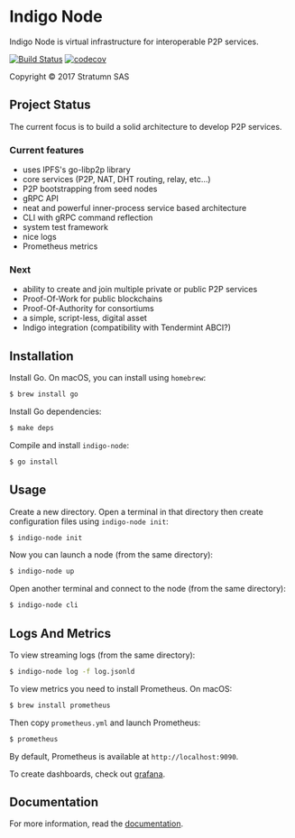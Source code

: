 # Indigo Node

Indigo Node is virtual infrastructure for interoperable P2P services.

[![Build Status](https://semaphoreci.com/api/v1/projects/166bfa53-a45d-4a19-8007-6c729666beb4/1747974/badge.svg)](https://semaphoreci.com/stratumn/go-indigonode)
[![codecov](https://codecov.io/gh/stratumn/go-indigonode/branch/master/graph/badge.svg?token=nVHWHcr5xQ)](https://codecov.io/gh/stratumn/go-indigonode)

Copyright © 2017 Stratumn SAS

## Project Status

The current focus is to build a solid architecture to develop P2P services.

### Current features

- uses IPFS's go-libp2p library
- core services (P2P, NAT, DHT routing, relay, etc...)
- P2P bootstrapping from seed nodes
- gRPC API
- neat and powerful inner-process service based architecture
- CLI with gRPC command reflection
- system test framework
- nice logs
- Prometheus metrics

### Next

- ability to create and join multiple private or public P2P services
- Proof-Of-Work for public blockchains
- Proof-Of-Authority for consortiums
- a simple, script-less, digital asset
- Indigo integration (compatibility with Tendermint ABCI?)

## Installation

Install Go. On macOS, you can install using `homebrew`:

```bash
$ brew install go
```

Install Go dependencies:

```bash
$ make deps
```

Compile and install `indigo-node`:

```bash
$ go install
```

## Usage

Create a new directory. Open a terminal in that directory then create
configuration files using `indigo-node init`:

```bash
$ indigo-node init
```

Now you can launch a node (from the same directory):

```bash
$ indigo-node up
```

Open another terminal and connect to the node (from the same directory):

```bash
$ indigo-node cli
```

## Logs And Metrics

To view streaming logs (from the same directory):

```bash
$ indigo-node log -f log.jsonld
```

To view metrics you need to install Prometheus. On macOS:

```bash
$ brew install prometheus
```

Then copy `prometheus.yml` and launch Prometheus:

```bash
$ prometheus
```

By default, Prometheus is available at `http://localhost:9090`.

To create dashboards, check out [grafana](https://grafana.com).

## Documentation

For more information, read the [documentation](doc/README.md).
